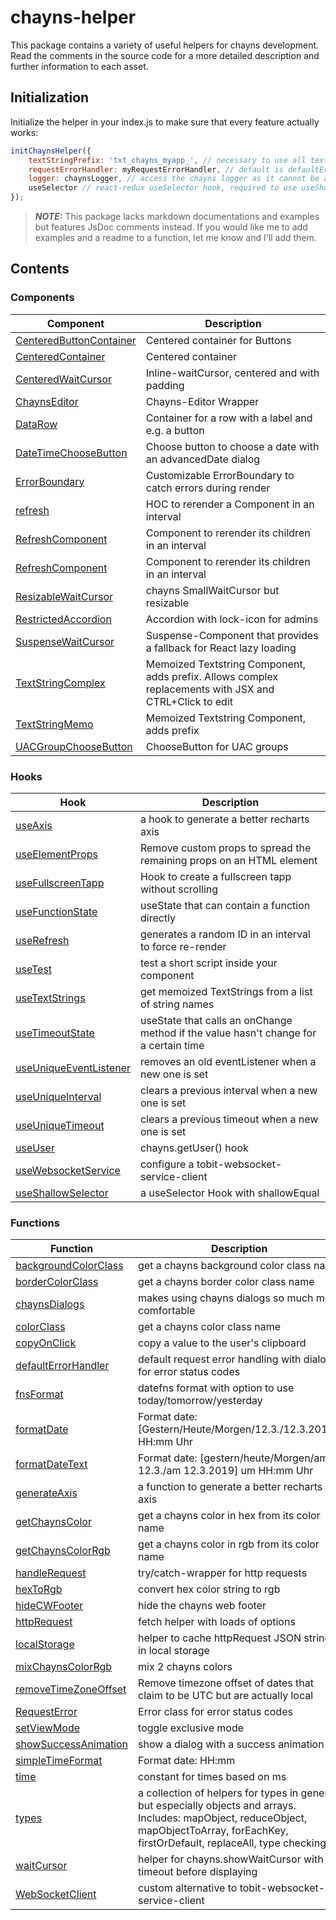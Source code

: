 chayns-helper
===================
This package contains a variety of useful helpers for chayns development.
Read the comments in the source code for a more detailed description and further information to each asset.
## Initialization
Initialize the helper in your index.js to make sure that every feature actually works:
```javascript
initChaynsHelper({
    textStringPrefix: 'txt_chayns_myapp_', // necessary to use all textString helpers
    requestErrorHandler: myRequestErrorHandler, // default is defaultErrorHandler, used only by handleRequest
    logger: chaynsLogger, // access the chayns logger as it cannot be a dependency for this public package
    useSelector // react-redux useSelector hook, required to use useShallowSelector
});
```

> **_NOTE:_** This package lacks markdown documentations and examples but features JsDoc comments instead. If you would like me to add examples and a readme to a function, let me know and I'll add them.

## Contents
### Components
| Component                                                                | Description                 |
|--------------------------------------------------------------------------|-----------------------------|
| [CenteredButtonContainer](/src/components/containers/CenteredButtonContainer.jsx)| Centered container for Buttons |
| [CenteredContainer](/src/components/containers/CenteredContainer.jsx)| Centered container |
| [CenteredWaitCursor](/src/components/containers/CenteredWaitCursor.jsx)| Inline-waitCursor, centered and with padding |
| [ChaynsEditor](/src/components/chayns-editor/ChaynsEditor.jsx)| Chayns-Editor Wrapper |
| [DataRow](/src/components/containers/DataRow.jsx)| Container for a row with a label and e.g. a button |
| [DateTimeChooseButton](/src/components/buttons/DateTimeChooseButton.jsx)| Choose button to choose a date with an advancedDate dialog |
| [ErrorBoundary](/src/components/error-boundary/ErrorBoundary.jsx)| Customizable ErrorBoundary to catch errors during render |
| [refresh](/src/components/other/Refresh.jsx)| HOC to rerender a Component in an interval |
| [RefreshComponent](/src/components/other/RefreshComponent.jsx)| Component to rerender its children in an interval |
| [RefreshComponent](/src/components/other/RefreshComponent.jsx)| Component to rerender its children in an interval |
| [ResizableWaitCursor](/src/components/other/ResizableWaitCursor.jsx)| chayns SmallWaitCursor but resizable |
| [RestrictedAccordion](/src/components/restricted-accordion/RestrictedAccordion.jsx)| Accordion with lock-icon for admins |
| [SuspenseWaitCursor](/src/components/other/SuspenseWaitCursor.jsx)| Suspense-Component that provides a fallback for React lazy loading |
| [TextStringComplex](/src/textstring/TextStringMemo.jsx)| Memoized Textstring Component, adds prefix. Allows complex replacements with JSX and CTRL+Click to edit |
| [TextStringMemo](/src/textstring/TextStringMemo.jsx)| Memoized Textstring Component, adds prefix |
| [UACGroupChooseButton](/src/components/buttons/UACGroupChooseButton.jsx)| ChooseButton for UAC groups |

### Hooks
| Hook                                                                 | Description                   |
|----------------------------------------------------------------------|-------------------------------|
| [useAxis](/src/functions/recharts/useAxis.js)| a hook to generate a better recharts axis |
| [useElementProps](/src/hooks/useElementProps.js)| Remove custom props to spread the remaining props on an HTML element |
| [useFullscreenTapp](/src/hooks/useFullscreenTapp.js)| Hook to create a fullscreen tapp without scrolling |
| [useFunctionState](/src/hooks/useFunctionState.js)| useState that can contain a function directly |
| [useRefresh](/src/hooks/useRefresh.js)| generates a random ID in an interval to force re-render |
| [useTest](/src/hooks/useOnce.js)| test a short script inside your component |
| [useTextStrings](/src/textstring/TextStringMemo.jsx)| get memoized TextStrings from a list of string names |
| [useTimeoutState](/src/hooks/uniques/useTimeoutState.js)| useState that calls an onChange method if the value hasn't change for a certain time |
| [useUniqueEventListener](/src/hooks/uniques/useUniqueEventListener.js)| removes an old eventListener when a new one is set |
| [useUniqueInterval](/src/hooks/uniques/useUniqueInterval.js)| clears a previous interval when a new one is set |
| [useUniqueTimeout](/src/hooks/uniques/useUniqueTimeout.js)| clears a previous timeout when a new one is set |
| [useUser](/src/hooks/useUser.js)| chayns.getUser() hook |
| [useWebsocketService](/src/hooks/useWebsocketService.js)| configure a tobit-websocket-service-client |
| [useShallowSelector](/src/hooks/useShallowSelector.js)| a useSelector Hook with shallowEqual |


### Functions
| Function                                                                 | Description                   | Readme |
|----------------------------------------------------------------------|-------------------------------|----- |
| [backgroundColorClass](/src/functions/chaynsColors.js)| get a chayns background color class name | |
| [borderColorClass](/src/functions/chaynsColors.js)| get a chayns border color class name | |
| [chaynsDialogs](/src/functions/chaynsDialogs.js)| makes using chayns dialogs so much more comfortable | |
| [colorClass](/src/functions/chaynsColors.js)| get a chayns color class name |  |
| [copyOnClick](/src/functions/copy.js)| copy a value to the user's clipboard | |
| [defaultErrorHandler](/src/functions/defaultErrorHandler.js)| default request error handling with dialogs for error status codes | |
| [fnsFormat](/src/functions/timeHelper.js)| datefns format with option to use today/tomorrow/yesterday | |
| [formatDate](/src/functions/timeHelper.js)| Format date: [Gestern/Heute/Morgen/12.3./12.3.2019], HH:mm Uhr | |
| [formatDateText](/src/functions/timeHelper.js)| Format date: [gestern/heute/Morgen/am 12.3./am 12.3.2019] um HH:mm Uhr | |
| [generateAxis](/src/functions/recharts/generateAxis.js)| a function to generate a better recharts axis | |
| [getChaynsColor](/src/functions/chaynsColors.js)| get a chayns color in hex from its color name | |
| [getChaynsColorRgb](/src/functions/chaynsColors.js)| get a chayns color in rgb from its color name | |
| [handleRequest](/src/functions/httpRequest.js)| try/catch-wrapper for http requests | |
| [hexToRgb](/src/functions/chaynsColors.js)| convert hex color string to rgb | |
| [hideCWFooter](/src/functions/chaynsCalls/chaynsCalls.js)| hide the chayns web footer | |
| [httpRequest](/src/functions/httpRequest.js)| fetch helper with loads of options | [httpRequest.md](/src/functions/httpRequest.md) |
| [localStorage](/src/other/localStorageHelper.js)| helper to cache httpRequest JSON strings in local storage | |
| [mixChaynsColorRgb](/src/functions/chaynsColors.js)| mix 2 chayns colors | |
| [removeTimeZoneOffset](/src/functions/timeHelper.js)| Remove timezone offset of dates that claim to be UTC but are actually local | |
| [RequestError](/src/functions/httpRequest.js)| Error class for error status codes | |
| [setViewMode](/src/functions/chaynsCalls/chaynsCalls.js)| toggle exclusive mode | |
| [showSuccessAnimation](/src/functions/statusAnimations/showSuccessAnimation.js)| show a dialog with a success animation | |
| [simpleTimeFormat](/src/functions/timeHelper.js)| Format date: HH:mm | |
| [time](/src/functions/timeHelper.js)| constant for times based on ms | |
| [types](/src/functions/types.js)| a collection of helpers for types in general but especially objects and arrays. Includes: mapObject, reduceObject, mapObjectToArray, forEachKey, firstOrDefault, replaceAll, type checking | |
| [waitCursor](/src/functions/waitCursor.js)| helper for chayns.showWaitCursor with a timeout before displaying ||
| [WebSocketClient](/src/other/webSocketClient.js)| custom alternative to tobit-websocket-service-client | |










